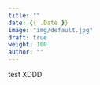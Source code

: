 ```yaml
---
title: ""
date: {{ .Date }}
image: "img/default.jpg"
draft: true
weight: 100
author: ""
---
```

test XDDD